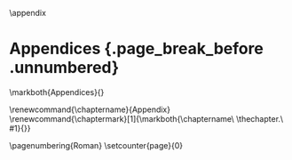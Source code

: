 \appendix

# Appendices {.page_break_before .unnumbered}

\markboth{Appendices}{}

\renewcommand{\chaptername}{Appendix}
\renewcommand{\chaptermark}[1]{\markboth{\chaptername\ \thechapter.\ #1}{}}

\pagenumbering{Roman}
\setcounter{page}{0}